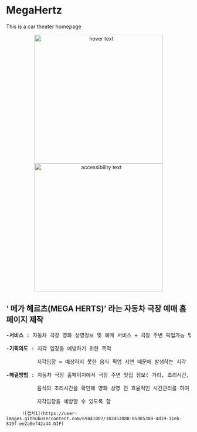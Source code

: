 # MegaHertz
This is a car theater homepage

<p align="center">
  <img src="your_relative_path_here" width="350" title="hover text">
  <img src="your_relative_path_here_number_2_large_name" width="350" alt="accessibility text">
</p>


## ‘ 메가 헤르츠(MEGA HERTS)’ 라는 자동차 극장 예매 홈페이지 제작
<pre><b>-서비스 </b>: 자동차 극장 영화 상영정보 및 예매 서비스 + 극장 주변 픽업가능 맛집 소개 (거리, 조리시간 제공)<br>
<b>-기획의도 </b>: 지각 입장을 예방하기 위한 목적<br>
          지각입장 = 예상하지 못한 음식 픽업 지연 때문에 발생하는 지각 <br>
<b>-해결방법 </b>: 자동차 극장 홈페이지에서 극장 주변 맛집 정보( 거리, 조리시간, 번호 )를 제공<br>
          음식의 조리시간을 확인해 영화 상영 전 효율적인 시간관리를 하여 <br>
          지각입장을 예방할 수 있도록 함<br></pre>
          ![캡처1](https://user-images.githubusercontent.com/69441007/103453088-85d85300-4d19-11eb-819f-ee2a0ef42a44.GIF)


## 
